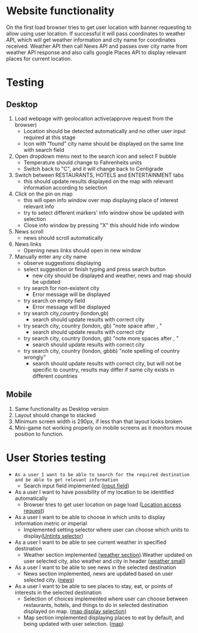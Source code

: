 # Website functionality

On the first load browser tries to get user location with banner requesting to allow using user location.
If successful it will pass coordinates to weather API, which will get weather information and city name for coordinates received.
Weather API then call News API and passes over city name from weather API response and also calls google Places API to display relevant places for current location.

# Testing
## Desktop
1. Load webpage with geolocation active(approve request from the browser)
    - Location should be detected automatically and no other user input required at this stage
    - Icon with "found" city name should be displayed on the same line with search field
2. Open dropdown menu next to the search icon and select F bubble
    - Temperature should change to Fahrenheits units
    - Switch back to "C", and it will change back to Centigrade 
3. Switch between RESTAURANTS, HOTELS and ENTERTAINMENT tabs
    - this should update results displayed on the map with relevant information according to selection
4. Click on the pin on map
    - this will open info window over map displaying place of interest relevant info
    - try to select different markers' info window show be updated with selection
    - Close info window by pressing "X" this should hide info window
5. News scroll
   - news should scroll automatically
6. News links
   - Opening news links should open in new window
7. Manually enter any city name
    - observe suggestions displaying
    - select suggestion or finish typing and press search button
        - new city should be displayed and weather, news and map should be updated
    - try search for non-existent city
        - Error message will be displayed
    - try search on empty field
        - Error message will be displayed
    - try search city,country (london,gb)
        - search should update results with correct city
    - try search city, country (london, gb) "note space after , "
        - search should update results with correct city
    - try search city, country (london,   gb) "note more spaces after , "
        - search should update results with correct city
    - try search city, country (london, gbbb) "note spelling of country wrongly"
        - search should update results with correct city, but will not be specific to country, results may differ if same city exists in different countries
    
## Mobile
1. Same functionality as Desktop version
2. Layout should change to stacked    
3. Minimum screen width is 290px, if less than that layout looks broken
4. Mini-game not working properly on mobile screens as it monitors mouse position to function.

# User Stories testing

-	`As a user I want to be able to search for the required destination and be able to get relevant information` 
     - Search input field implemented ([input field](assets/img/testing_img/search_field.png))
-	As a user I want to have possibility of my location to be identified automatically  
     - Browser tries to get user location on page load ([Location access request](assets/img/testing_img/location_request.png))
-	As a user I want to be able to choose in which units to display information metric or imperial 
     - Implemented setting selector where user can choose which units to display([Untints selector](assets/img/testing_img/units_selector.png))
-	As a user I want to be able to see current weather in specified destination
     - Weather section implemented ([weather section](assets/img/testing_img/weather.png)).Weather updated on user selected city, also weather and city in header ([weather small](assets/img/testing_img/weather_small.png))
-	As a user I want to be able to see news in the selected destination  
     - News section implemented, news are updated based on user selected city. ([news](assets/img/testing_img/news_section.png))
-	As a user I want to be able to see places to stay, eat, or points of interests in the selected destination 
     - Selection of choices implemented where user can choose between restaurants, hotels, and things to do in selected destination displayed on map. ([map display selection](assets/img/testing_img/things_to_do_ribbon.png))
     - Map section implemented displaying places to eat by default, and being updated with user selection. ([map](assets/img/testing_img/map.png))
  
  